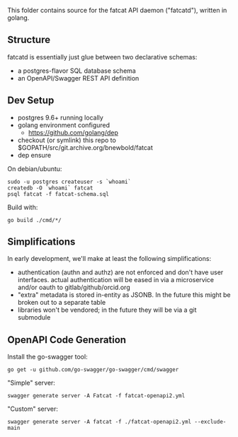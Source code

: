 
This folder contains source for the fatcat API daemon ("fatcatd"), written in
golang.


## Structure

fatcatd is essentially just glue between two declarative schemas:

- a postgres-flavor SQL database schema
- an OpenAPI/Swagger REST API definition

## Dev Setup

- postgres 9.6+ running locally
- golang environment configured
    - https://github.com/golang/dep
- checkout (or symlink) this repo to $GOPATH/src/git.archive.org/bnewbold/fatcat
- dep ensure

On debian/ubuntu:

    sudo -u postgres createuser -s `whoami`
    createdb -O `whoami` fatcat
    psql fatcat -f fatcat-schema.sql

Build with:

    go build ./cmd/*/

## Simplifications

In early development, we'll make at least the following simplifications:

- authentication (authn and authz) are not enforced and don't have user
  interfaces. actual authentication will be eased in via a microservice and/or
  oauth to gitlab/github/orcid.org
- "extra" metadata is stored in-entity as JSONB. In the future this might be
  broken out to a separate table
- libraries won't be vendored; in the future they will be via a git submodule


## OpenAPI Code Generation

Install the go-swagger tool:

    go get -u github.com/go-swagger/go-swagger/cmd/swagger


"Simple" server:

    swagger generate server -A Fatcat -f fatcat-openapi2.yml

"Custom" server:

    swagger generate server -A fatcat -f ./fatcat-openapi2.yml --exclude-main
